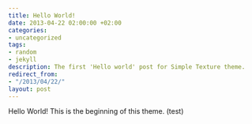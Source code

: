 ```yaml
---
title: Hello World!
date: 2013-04-22 02:00:00 +02:00
categories:
- uncategorized
tags:
- random
- jekyll
description: The first 'Hello world' post for Simple Texture theme.
redirect_from:
- "/2013/04/22/"
layout: post
---
```


Hello World! This is the beginning of this theme. (test)